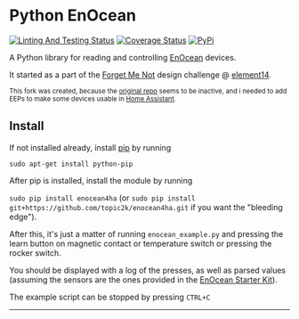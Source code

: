 # Python EnOcean #

[![Linting And Testing Status](https://github.com/topic2k/enocean4ha/actions/workflows/lint_and_test.yml/badge.svg?branch=main)](https://github.com/topic2k/enocean4ha/actions/workflows/lint_and_test.yml)
[![Coverage Status](https://coveralls.io/repos/github/topic2k/enocean4ha/badge.svg?branch=main)](https://coveralls.io/github/topic2k/enocean4ha?branch=main)
[![PyPi](https://img.shields.io/pypi/v/enocean4ha?logo=pypi&logoColor=959DA5)](https://pypi.org/project/enocean4ha/)


A Python library for reading and controlling [EnOcean](http://www.enocean.com/) devices.

It started as a part of the [Forget Me Not](http://www.element14.com/community/community/design-challenges/forget-me-not)
design challenge @ [element14](http://www.element14.com/).

<sub>This fork was created, because the [original repo](https://github.com/kipe/enocean) seems to be inactive, and i needed
to add EEPs to make some devices usable in [Home Assistant](https://www.home-assistant.io/).</sub>



## Install ##

If not installed already, install [pip](https://pypi.python.org/pypi/pip) by running

`sudo apt-get install python-pip`

After pip is installed, install the module by running

`sudo pip install enocean4ha` (or `sudo pip install git+https://github.com/topic2k/enocean4ha.git` if you want the "bleeding edge").

After this, it's just a matter of running `enocean_example.py` and pressing the
learn button on magnetic contact or temperature switch or pressing the rocker switch.

You should be displayed with a log of the presses, as well as parsed values
(assuming the sensors are the ones provided in the [EnOcean Starter Kit](https://www.enocean.com/en/enocean_modules/esk-300)).

The example script can be stopped by pressing `CTRL+C`

---

